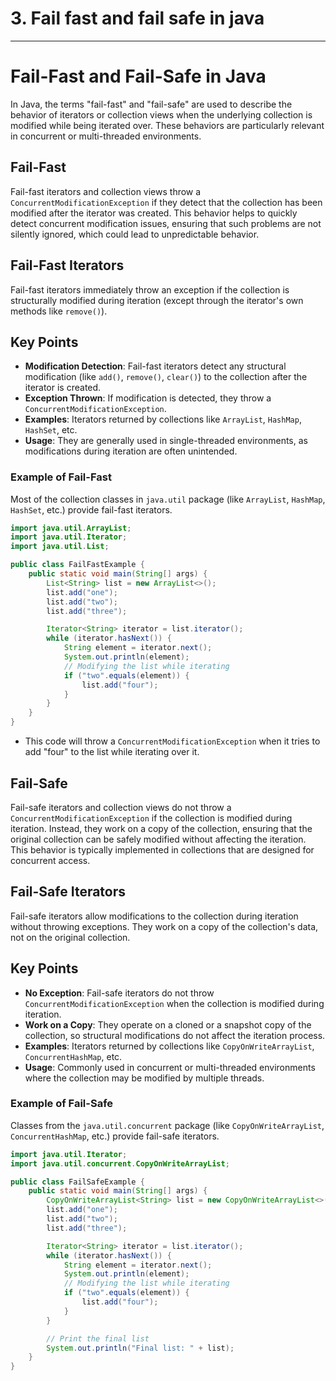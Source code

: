 # 3. Fail fast and fail safe in java
---
# Fail-Fast and Fail-Safe in Java

In Java, the terms "fail-fast" and "fail-safe" are used to describe the behavior of iterators or collection views when the underlying collection is modified while being iterated over. These behaviors are particularly relevant in concurrent or multi-threaded environments.

## Fail-Fast
Fail-fast iterators and collection views throw a `ConcurrentModificationException` if they detect that the collection has been modified after the iterator was created. This behavior helps to quickly detect concurrent modification issues, ensuring that such problems are not silently ignored, which could lead to unpredictable behavior.

## Fail-Fast Iterators

Fail-fast iterators immediately throw an exception if the collection is structurally modified during iteration (except through the iterator's own methods like `remove()`).

## Key Points
- **Modification Detection**: Fail-fast iterators detect any structural modification (like `add()`, `remove()`, `clear()`) to the collection after the iterator is created.
- **Exception Thrown**: If modification is detected, they throw a `ConcurrentModificationException`.
- **Examples**: Iterators returned by collections like `ArrayList`, `HashMap`, `HashSet`, etc.
- **Usage**: They are generally used in single-threaded environments, as modifications during iteration are often unintended.



### Example of Fail-Fast
Most of the collection classes in `java.util` package (like `ArrayList`, `HashMap`, `HashSet`, etc.) provide fail-fast iterators.

```java
import java.util.ArrayList;
import java.util.Iterator;
import java.util.List;

public class FailFastExample {
    public static void main(String[] args) {
        List<String> list = new ArrayList<>();
        list.add("one");
        list.add("two");
        list.add("three");

        Iterator<String> iterator = list.iterator();
        while (iterator.hasNext()) {
            String element = iterator.next();
            System.out.println(element);
            // Modifying the list while iterating
            if ("two".equals(element)) {
                list.add("four");
            }
        }
    }
}
```
* This code will throw a `ConcurrentModificationException` when it tries to add "four" to the list while iterating over it.

## Fail-Safe
Fail-safe iterators and collection views do not throw a `ConcurrentModificationException` if the collection is modified during iteration. Instead, they work on a copy of the collection, ensuring that the original collection can be safely modified without affecting the iteration. This behavior is typically implemented in collections that are designed for concurrent access.

## Fail-Safe Iterators

Fail-safe iterators allow modifications to the collection during iteration without throwing exceptions. They work on a copy of the collection's data, not on the original collection.

## Key Points
- **No Exception**: Fail-safe iterators do not throw `ConcurrentModificationException` when the collection is modified during iteration.
- **Work on a Copy**: They operate on a cloned or a snapshot copy of the collection, so structural modifications do not affect the iteration process.
- **Examples**: Iterators returned by collections like `CopyOnWriteArrayList`, `ConcurrentHashMap`, etc.
- **Usage**: Commonly used in concurrent or multi-threaded environments where the collection may be modified by multiple threads.


### Example of Fail-Safe
Classes from the `java.util.concurrent` package (like `CopyOnWriteArrayList`, `ConcurrentHashMap`, etc.) provide fail-safe iterators.

```java
import java.util.Iterator;
import java.util.concurrent.CopyOnWriteArrayList;

public class FailSafeExample {
    public static void main(String[] args) {
        CopyOnWriteArrayList<String> list = new CopyOnWriteArrayList<>();
        list.add("one");
        list.add("two");
        list.add("three");

        Iterator<String> iterator = list.iterator();
        while (iterator.hasNext()) {
            String element = iterator.next();
            System.out.println(element);
            // Modifying the list while iterating
            if ("two".equals(element)) {
                list.add("four");
            }
        }

        // Print the final list
        System.out.println("Final list: " + list);
    }
}
```
